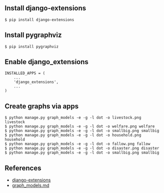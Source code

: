 ## Install django-extensions

```
$ pip install django-extensions
```

## Install pygraphviz

```
$ pip install pygraphviz
```

## Enable django_extensions

```
INSTALLED_APPS = (
    ...
    'django_extensions',
    ...
)
```

## Create graphs via apps

```
$ python manage.py graph_models -e -g -l dot -o livestock.png livestock
$ python manage.py graph_models -e -g -l dot -o welfare.png welfare
$ python manage.py graph_models -e -g -l dot -o smallbig.png smallbig
$ python manage.py graph_models -e -g -l dot -o household.png household
$ python manage.py graph_models -e -g -l dot -o fallow.png fallow
$ python manage.py graph_models -e -g -l dot -o disaster.png disaster
$ python manage.py graph_models -e -g -l dot -o smallbig.png smallbig
```

## References

* [django-extensions](https://github.com/django-extensions/django-extensions)
* [graph_models.md](https://gist.github.com/rg3915/35e999a442a8955e455b)